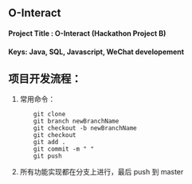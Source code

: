 ## O-Interact

#### Project Title :  O-Interact (Hackathon Project B)

#### Keys: Java, SQL, Javascript, WeChat developement


## 项目开发流程：

1. 常用命令：
 ~~~
        git clone    
        git branch newBranchName
        git checkout -b newBranchName
        git checkout
        git add . 
        git commit -m " "
        git push 
~~~

2. 所有功能实现都在分支上进行，最后 push 到 master

